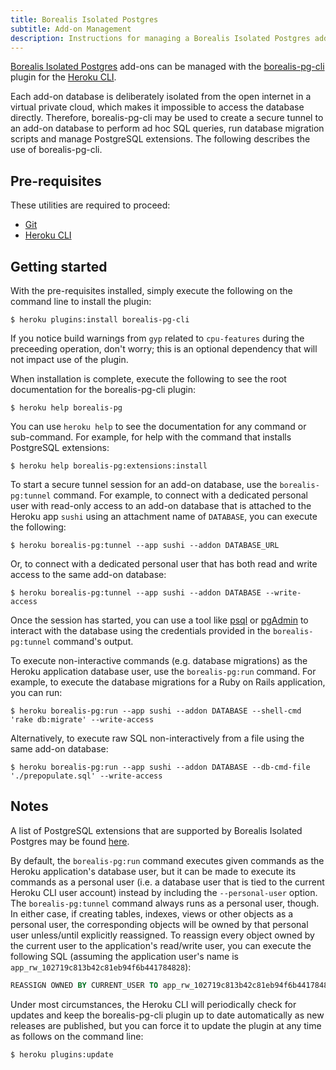 ```yaml
---
title: Borealis Isolated Postgres
subtitle: Add-on Management
description: Instructions for managing a Borealis Isolated Postgres add-on
---
```


[Borealis Isolated Postgres](https://elements.heroku.com/addons/borealis-pg) add-ons can be managed with the [borealis-pg-cli](https://www.npmjs.com/package/borealis-pg-cli) plugin for the [Heroku CLI](https://devcenter.heroku.com/articles/heroku-cli).

Each add-on database is deliberately isolated from the open internet in a virtual private cloud, which makes it impossible to access the database directly. Therefore, borealis-pg-cli may be used to create a secure tunnel to an add-on database to perform ad hoc SQL queries, run database migration scripts and manage PostgreSQL extensions. The following describes the use of borealis-pg-cli.

## Pre-requisites

These utilities are required to proceed:

- [Git](https://git-scm.com/book/en/v2/Getting-Started-Installing-Git)
- [Heroku CLI](https://devcenter.heroku.com/articles/heroku-cli#download-and-install)

## Getting started

With the pre-requisites installed, simply execute the following on the command line to install the plugin:

```shell
$ heroku plugins:install borealis-pg-cli
```

If you notice build warnings from `gyp` related to `cpu-features` during the preceeding operation, don't worry; this is an optional dependency that will not impact use of the plugin.

When installation is complete, execute the following to see the root documentation for the borealis-pg-cli plugin:

```shell
$ heroku help borealis-pg
```

You can use `heroku help` to see the documentation for any command or sub-command. For example, for help with the command that installs PostgreSQL extensions:

```shell
$ heroku help borealis-pg:extensions:install
```

To start a secure tunnel session for an add-on database, use the `borealis-pg:tunnel` command. For example, to connect with a dedicated personal user with read-only access to an add-on database that is attached to the Heroku app `sushi` using an attachment name of `DATABASE`, you can execute the following:

```shell
$ heroku borealis-pg:tunnel --app sushi --addon DATABASE_URL
```

Or, to connect with a dedicated personal user that has both read and write access to the same add-on database:

```shell
$ heroku borealis-pg:tunnel --app sushi --addon DATABASE --write-access
```

Once the session has started, you can use a tool like [psql](https://www.postgresql.org/docs/current/app-psql.html) or [pgAdmin](https://www.pgadmin.org/) to interact with the database using the credentials provided in the `borealis-pg:tunnel` command's output.

To execute non-interactive commands (e.g. database migrations) as the Heroku application database user, use the `borealis-pg:run` command. For example, to execute the database migrations for a Ruby on Rails application, you can run:

```shell
$ heroku borealis-pg:run --app sushi --addon DATABASE --shell-cmd 'rake db:migrate' --write-access
```

Alternatively, to execute raw SQL non-interactively from a file using the same add-on database:

```shell
$ heroku borealis-pg:run --app sushi --addon DATABASE --db-cmd-file './prepopulate.sql' --write-access
```

## Notes

A list of PostgreSQL extensions that are supported by Borealis Isolated Postgres may be found [here](./pg-extensions-support).

By default, the `borealis-pg:run` command executes given commands as the Heroku application's database user, but it can be made to execute its commands as a personal user (i.e. a database user that is tied to the current Heroku CLI user account) instead by including the `--personal-user` option. The `borealis-pg:tunnel` command always runs as a personal user, though. In either case, if creating tables, indexes, views or other objects as a personal user, the corresponding objects will be owned by that personal user unless/until explicitly reassigned. To reassign every object owned by the current user to the application's read/write user, you can execute the following SQL (assuming the application user's name is `app_rw_102719c813b42c81eb94f6b441784828`):

```sql
REASSIGN OWNED BY CURRENT_USER TO app_rw_102719c813b42c81eb94f6b441784828;
```

Under most circumstances, the Heroku CLI will periodically check for updates and keep the borealis-pg-cli plugin up to date automatically as new releases are published, but you can force it to update the plugin at any time as follows on the command line:

```shell
$ heroku plugins:update
```
